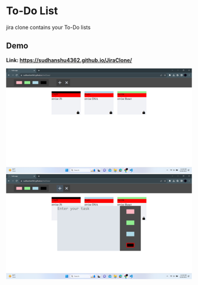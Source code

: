 # To-Do List
jira clone contains your To-Do lists

## Demo
  <b>Link:<b/> https://sudhanshu4362.github.io/JiraClone/
  <p>
  <img src="./Readme_resource/Image1.png" width="800" >
  <img src="./Readme_resource/Image2.png" width="800" >
</p>
